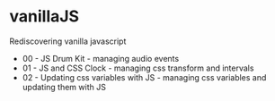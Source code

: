 # vanillaJS
  Rediscovering vanilla javascript

* 00 - JS Drum Kit - managing audio events
* 01 - JS and CSS Clock - managing css transform and intervals
* 02 - Updating css variables with JS - managing css variables and updating them with JS
